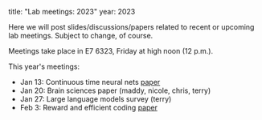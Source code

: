 title: "Lab meetings: 2023"
year: 2023

Here we will post slides/discussions/papers related to recent or upcoming lab meetings. Subject to change, of course.

Meetings take place in E7 6323, Friday at high noon (12 p.m.).

This year's meetings:

* Jan 13: Continuous time neural nets [paper](https://www.nature.com/articles/s42256-022-00556-7)
* Jan 20: Brain sciences paper (maddy, nicole, chris, terry)
* Jan 27: Large language models survey (terry)
* Feb 3: Reward and efficient coding [paper](https://www.biorxiv.org/content/10.1101/2022.11.03.515104v1)


